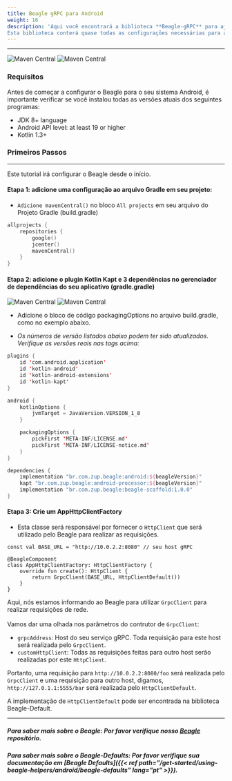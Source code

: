 ```yaml
---
title: Beagle gRPC para Android
weight: 16
description: 'Aqui você encontrará a biblioteca **Beagle-gRPC** para ajudá-lo a utilizar gRPC em um projeto usando o Beagle no Android.
Esta biblioteca conterá quase todas as configurações necessárias para adicionar gRPC em um projeto utilizando Beagle no Android.'
---
```


---

![Maven Central](https://img.shields.io/maven-central/v/br.com.zup.beagle/beagle-grpc?color=green&label=Beagle-gRPC)
![**Maven Central**](https://img.shields.io/maven-central/v/br.com.zup.beagle/android?label=Beagle)

### Requisitos

Antes de começar a configurar o Beagle para o seu sistema Android, é importante verificar se você instalou todas as versões atuais dos seguintes programas:

- JDK 8+ language
- Android API level: at least 19 or higher
- Kotlin 1.3+

### Primeiros Passos

<hr>

Este tutorial irá configurar o Beagle desde o início.

#### Etapa 1: adicione uma configuração ao arquivo Gradle em seu projeto:

- `Adicione mavenCentral()` no bloco `All projects` em seu arquivo do Projeto Gradle (build.gradle) <br>

```kotlin
allprojects {
    repositories {
        google()
        jcenter()
        mavenCentral()
    }
}
```

#### Etapa 2: adicione o plugin Kotlin Kapt e 3 dependências no gerenciador de dependências do seu aplicativo (gradle.gradle) <br>

![Maven Central](https://img.shields.io/maven-central/v/br.com.zup.beagle/beagle-scaffold?color=green&label=Beagle-Scaffold)
![Maven Central](https://img.shields.io/maven-central/v/br.com.zup.beagle/android?label=Beagle)

- Adicione o bloco de código packagingOptions no arquivo build.gradle, como no exemplo abaixo.

- _Os números de versão listados abaixo podem ter sido atualizados. Verifique as versões reais nas tags acima:_

```kotlin
plugins {
    id 'com.android.application'
    id 'kotlin-android'
    id 'kotlin-android-extensions'
    id 'kotlin-kapt'
}

android {
    kotlinOptions {
        jvmTarget = JavaVersion.VERSION_1_8
    }

    packagingOptions {
        pickFirst 'META-INF/LICENSE.md'
        pickFirst 'META-INF/LICENSE-notice.md'
    }
}

dependencies {
    implementation "br.com.zup.beagle:android:${beagleVersion}"
    kapt "br.com.zup.beagle:android-processor:${beagleVersion}"
    implementation "br.com.zup.beagle:beagle-scaffold:1.0.0"
}
```

#### Etapa 3: Crie um AppHttpClientFactory

- Esta classe será responsável por fornecer o `HttpClient` que será utilizado pelo Beagle para realizar as requisições.<br>

```
const val BASE_URL = "http://10.0.2.2:8080" // seu host gRPC

@BeagleComponent
class AppHttpClientFactory: HttpClientFactory {
    override fun create(): HttpClient {
        return GrpcClient(BASE_URL, HttpClientDefault())
    }
}
```

Aqui, nós estamos informando ao Beagle para utilizar `GrpcClient` para realizar requisições de rede.<br><br>
Vamos dar uma olhada nos parâmetros do contrutor de `GrpcClient`: <br>

- `grpcAddress`: Host do seu serviço gRPC. Toda requisição para este host será realizada pelo `GrpcClient`.
- `customHttpClient`: Todas as requisições feitas para outro host serão realizadas por este `HttpClient`.

Portanto, uma requisição para `http://10.0.2.2:8080/foo` será realizada pelo `GrpcClient` e uma requisição para outro host, digamos, `http://127.0.1.1:5555/bar` será realizada pelo `HttpClientDefault`.
<br>

A implementação de `HttpClientDefault` pode ser encontrada na biblioteca Beagle-Default.

<hr>

##### Para saber mais sobre o Beagle: Por favor verifique nosso [Beagle](https://github.com/ZupIT/beagle) repositório.

##### Para saber mais sobre o Beagle-Defaults: Por favor verifique sua documentação em [Beagle Defaults]({{< ref path="/get-started/using-beagle-helpers/android/beagle-defaults" lang="pt" >}}).
